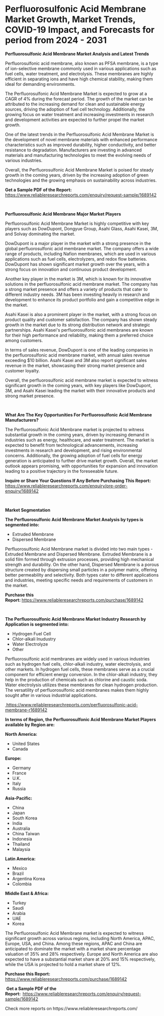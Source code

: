 <p><h1>Perfluorosulfonic Acid Membrane Market Growth, Market Trends, COVID-19 Impact, and Forecasts for period from 2024 - 2031</h1></p><p><strong>Perfluorosulfonic Acid Membrane Market Analysis and Latest Trends</strong></p>
<p><p>Perfluorosulfonic acid membrane, also known as PFSA membrane, is a type of ion-selective membrane commonly used in various applications such as fuel cells, water treatment, and electrolysis. These membranes are highly efficient in separating ions and have high chemical stability, making them ideal for demanding environments.</p><p>The Perfluorosulfonic Acid Membrane Market is expected to grow at a CAGR of 4% during the forecast period. The growth of the market can be attributed to the increasing demand for clean and sustainable energy sources, driving the adoption of fuel cell technology. Additionally, the growing focus on water treatment and increasing investments in research and development activities are expected to further propel the market growth.</p><p>One of the latest trends in the Perfluorosulfonic Acid Membrane Market is the development of novel membrane materials with enhanced performance characteristics such as improved durability, higher conductivity, and better resistance to degradation. Manufacturers are investing in advanced materials and manufacturing technologies to meet the evolving needs of various industries.</p><p>Overall, the Perfluorosulfonic Acid Membrane Market is poised for steady growth in the coming years, driven by the increasing adoption of green technologies and the growing emphasis on sustainability across industries.</p></p>
<p><strong>Get a Sample PDF of the Report:&nbsp;</strong> <a href="https://www.reliableresearchreports.com/enquiry/request-sample/1689142">https://www.reliableresearchreports.com/enquiry/request-sample/1689142</a></p>
<p>&nbsp;</p>
<p><strong>Perfluorosulfonic Acid Membrane Major Market Players</strong></p>
<p><p>Perfluorosulfonic Acid Membrane Market is highly competitive with key players such as DowDupont, Dongyue Group, Asahi Glass, Asahi Kasei, 3M, and Solvay dominating the market. </p><p>DowDupont is a major player in the market with a strong presence in the global perfluorosulfonic acid membrane market. The company offers a wide range of products, including Nafion membranes, which are used in various applications such as fuel cells, electrolyzers, and redox flow batteries. DowDupont has shown significant market growth over the years, with a strong focus on innovation and continuous product development.</p><p>Another key player in the market is 3M, which is known for its innovative solutions in the perfluorosulfonic acid membrane market. The company has a strong market presence and offers a variety of products that cater to different industry needs. 3M has been investing heavily in research and development to enhance its product portfolio and gain a competitive edge in the market.</p><p>Asahi Kasei is also a prominent player in the market, with a strong focus on product quality and customer satisfaction. The company has shown steady growth in the market due to its strong distribution network and strategic partnerships. Asahi Kasei's perfluorosulfonic acid membranes are known for their high performance and reliability, making them a preferred choice among customers.</p><p>In terms of sales revenue, DowDupont is one of the leading companies in the perfluorosulfonic acid membrane market, with annual sales revenue exceeding $10 billion. Asahi Kasei and 3M also report significant sales revenue in the market, showcasing their strong market presence and customer loyalty. </p><p>Overall, the perfluorosulfonic acid membrane market is expected to witness significant growth in the coming years, with key players like DowDupont, 3M, and Asahi Kasei leading the market with their innovative products and strong market presence.</p></p>
<p>&nbsp;</p>
<p><strong>What Are The Key Opportunities For Perfluorosulfonic Acid Membrane Manufacturers?</strong></p>
<p><p>The Perfluorosulfonic Acid Membrane market is projected to witness substantial growth in the coming years, driven by increasing demand in industries such as energy, healthcare, and water treatment. The market is expected to benefit from technological advancements, increasing investments in research and development, and rising environmental concerns. Additionally, the growing adoption of fuel cells for energy generation is anticipated to further drive market growth. Overall, the market outlook appears promising, with opportunities for expansion and innovation leading to a positive trajectory in the foreseeable future.</p></p>
<p><strong>Inquire or Share Your Questions If Any Before Purchasing This Report:</strong> <a href="https://www.reliableresearchreports.com/enquiry/pre-order-enquiry/1689142">https://www.reliableresearchreports.com/enquiry/pre-order-enquiry/1689142</a></p>
<p>&nbsp;</p>
<p><strong>Market Segmentation</strong></p>
<p><strong>The Perfluorosulfonic Acid Membrane Market Analysis by types is segmented into:</strong></p>
<p><ul><li>Extruded Membrane</li><li>Dispersed Membrane</li></ul></p>
<p><p>Perfluorosulfonic Acid Membrane market is divided into two main types - Extruded Membrane and Dispersed Membrane. Extruded Membrane is a solid film formed through extrusion processes, providing high mechanical strength and durability. On the other hand, Dispersed Membrane is a porous structure created by dispersing small particles in a polymer matrix, offering better permeability and selectivity. Both types cater to different applications and industries, meeting specific needs and requirements of customers in the market.</p></p>
<p><strong>Purchase this Report:&nbsp;</strong><a href="https://www.reliableresearchreports.com/purchase/1689142">https://www.reliableresearchreports.com/purchase/1689142</a></p>
<p>&nbsp;</p>
<p><strong>The Perfluorosulfonic Acid Membrane Market Industry Research by Application is segmented into:</strong></p>
<p><ul><li>Hydrogen Fuel Cell</li><li>Chlor-alkali Inudustry</li><li>Water Electrolyze</li><li>Other</li></ul></p>
<p><p>Perfluorosulfonic acid membranes are widely used in various industries such as hydrogen fuel cells, chlor-alkali industry, water electrolysis, and other markets. In hydrogen fuel cells, these membranes serve as a crucial component for efficient energy conversion. In the chlor-alkali industry, they help in the production of chemicals such as chlorine and caustic soda. Water electrolysis utilizes these membranes for clean hydrogen production. The versatility of perfluorosulfonic acid membranes makes them highly sought after in various industrial applications.</p></p>
<p><a href="https://www.reliableresearchreports.com/perfluorosulfonic-acid-membrane-r1689142">&nbsp;https://www.reliableresearchreports.com/perfluorosulfonic-acid-membrane-r1689142</a></p>
<p><strong>In terms of Region, the Perfluorosulfonic Acid Membrane Market Players available by Region are:</strong></p>
<p>
    <p> <strong> North America: </strong>
        <ul>
            <li>United States</li>
            <li>Canada</li>
        </ul>
        </p> 
    <p> <strong> Europe: </strong>
        <ul>
            <li>Germany</li>
            <li>France</li>
            <li>U.K.</li>
            <li>Italy</li>
            <li>Russia</li>
        </ul>
        </p> 
    <p> <strong> Asia-Pacific: </strong>
        <ul>
            <li>China</li>
            <li>Japan</li>
            <li>South Korea</li>
            <li>India</li>
            <li>Australia</li>
            <li>China Taiwan</li>
            <li>Indonesia</li>
            <li>Thailand</li>
            <li>Malaysia</li>
        </ul>
        </p> 
    <p> <strong> Latin America: </strong>
        <ul>
            <li>Mexico</li>
            <li>Brazil</li>
            <li>Argentina Korea</li>
            <li>Colombia</li>
        </ul>
        </p> 
    <p> <strong> Middle East & Africa: </strong>
        <ul>
            <li>Turkey</li>
            <li>Saudi</li>
            <li>Arabia</li>
            <li>UAE</li>
            <li>Korea</li>
        </ul>
    </p>
    </p>
<p><p>The Perfluorosulfonic Acid Membrane market is expected to witness significant growth across various regions, including North America, APAC, Europe, USA, and China. Among these regions, APAC and China are anticipated to dominate the market with a market share percentage valuation of 35% and 28% respectively. Europe and North America are also expected to have a substantial market share at 20% and 15% respectively, while the USA is projected to hold a market share of 12%.</p></p>
<p><strong>Purchase this Report: </strong><a href="https://www.reliableresearchreports.com/purchase/1689142">https://www.reliableresearchreports.com/purchase/1689142</a></p>
<p>&nbsp;<strong>Get a Sample PDF of the Report:&nbsp;&nbsp;</strong><a href="https://www.reliableresearchreports.com/enquiry/request-sample/1689142">https://www.reliableresearchreports.com/enquiry/request-sample/1689142</a></p>
<p><strong></strong></p>
<p>Check more reports on https://www.reliableresearchreports.com/</p>